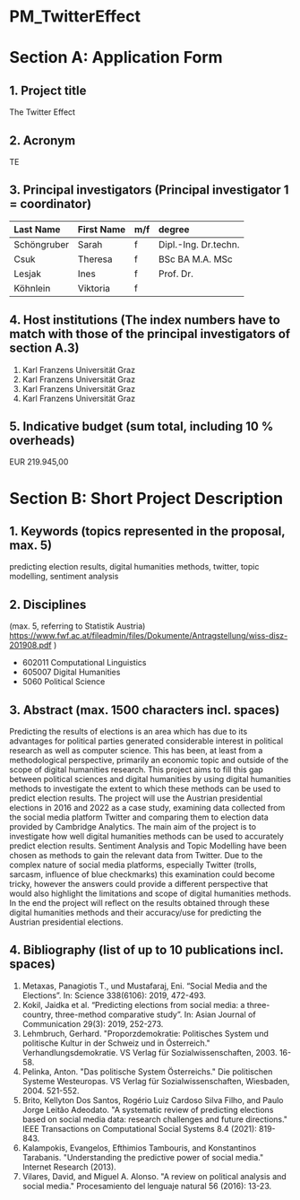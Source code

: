 # PM_TwitterEffect

# Section A: Application Form 
## 1. Project title 
The Twitter Effect
## 2. Acronym 
TE
## 3. Principal investigators (Principal investigator 1 = coordinator) 


| Last Name     | First Name    | m/f  | degree |
|:--------------|:--------------|:-----|:-------------------|
| Schöngruber   | Sarah		    | f    |Dipl.-Ing. Dr.techn.|
| Csuk	        | Theresa       | f    |BSc BA M.A. MSc 	|
| Lesjak	    | Ines	        | f    |Prof. Dr. 			|
| Köhnlein	    | Viktoria      | f    | 					|

## 4. Host institutions (The index numbers have to match with those of the principal investigators of section A.3) 
1. Karl Franzens Universität Graz
2. Karl Franzens Universität Graz
3. Karl Franzens Universität Graz
4. Karl Franzens Universität Graz

## 5. Indicative budget (sum total, including 10 % overheads) 
EUR 219.945,00

# Section B: Short Project Description 
## 1. Keywords (topics represented in the proposal, max. 5) 
predicting election results, digital humanities methods, twitter, topic modelling, sentiment analysis
## 2. Disciplines 
 (max. 5, referring to Statistik Austria) https://www.fwf.ac.at/fileadmin/files/Dokumente/Antragstellung/wiss-disz-201908.pdf ) 

* 602011 Computational Linguistics
* 605007 Digital Humanities
* 5060 Political Science

## 3. Abstract (max. 1500 characters incl. spaces) 
Predicting the results of elections is an area which has due to its advantages for political parties generated considerable interest in political research as well as computer science. This has been, at least from a methodological perspective, primarily an economic topic and outside of the scope of digital humanities research. This project aims to fill this gap between political sciences and digital humanities by using digital humanities methods to investigate the extent to which these methods can be used to predict election results. The project will use the Austrian presidential elections in 2016 and 2022 as a case study, examining data collected from the social media platform Twitter and comparing them to election data provided by Cambridge Analytics. The main aim of the project is to investigate how well digital humanities methods can be used to accurately predict election results. Sentiment Analysis and Topic Modelling have been chosen as methods to gain the relevant data from Twitter. Due to the complex nature of social media platforms, especially Twitter (trolls, sarcasm, influence of blue checkmarks) this examination could become tricky, however the answers could provide a different perspective that would also highlight the limitations and scope of digital humanities methods. In the end the project will reflect on the results obtained through these digital humanities methods and their accuracy/use for predicting the Austrian presidential elections.

## 4. Bibliography (list of up to 10 publications incl. spaces) 
1.  Metaxas, Panagiotis T., und Mustafaraj, Eni. “Social Media and the Elections”. In: Science 338(6106): 2019, 472-493.
2. 	Kokil, Jaidka et al. “Predicting elections from social media: a three-country, three-method comparative study”. In: Asian Journal of Communication 29(3): 2019, 252-273.
3. 	Lehmbruch, Gerhard. "Proporzdemokratie: Politisches System und politische Kultur in der Schweiz und in Österreich." Verhandlungsdemokratie. VS Verlag für Sozialwissenschaften, 2003. 16-58.
4. 	Pelinka, Anton. "Das politische System Österreichs." Die politischen Systeme Westeuropas. VS Verlag für Sozialwissenschaften, Wiesbaden, 2004. 521-552.
5. 	Brito, Kellyton Dos Santos, Rogério Luiz Cardoso Silva Filho, and Paulo Jorge Leitão Adeodato. "A systematic review of predicting elections based on social media data: research challenges and future directions." IEEE Transactions on Computational Social Systems 8.4 (2021): 819-843.
6. 	Kalampokis, Evangelos, Efthimios Tambouris, and Konstantinos Tarabanis. "Understanding the predictive power of social media." Internet Research (2013).
7. 	Vilares, David, and Miguel A. Alonso. "A review on political analysis and social media." Procesamiento del lenguaje natural 56 (2016): 13-23.


